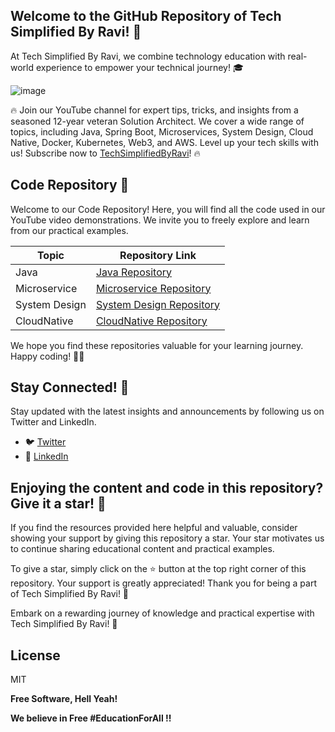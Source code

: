 ## Welcome to the GitHub Repository of Tech Simplified By Ravi! 🚀

At Tech Simplified By Ravi, we combine technology education with real-world experience to empower your technical journey! 🎓

![image](https://github.com/raviraj-github/TechSimplified/assets/11041028/04aa04f6-bd9c-4174-9910-eef51f7fd072)


🔥 Join our YouTube channel for expert tips, tricks, and insights from a seasoned 12-year veteran Solution Architect. We cover a wide range of topics, including Java, Spring Boot, Microservices, System Design, Cloud Native, Docker, Kubernetes, Web3, and AWS. Level up your tech skills with us! Subscribe now to [TechSimplifiedByRavi](https://www.youtube.com/@TechSimplifiedByRavi)! 🔥

## Code Repository 📂

Welcome to our Code Repository! Here, you will find all the code used in our YouTube video demonstrations. We invite you to freely explore and learn from our practical examples.

| Topic          | Repository Link                                     |
| -------------- | --------------------------------------------------- |
| Java           | [Java Repository](https://github.com/raviraj-github/TechSimplified/tree/main/java)               |
| Microservice   | [Microservice Repository](https://github.com/raviraj-github/TechSimplified/tree/main/microservice) |
| System Design  | [System Design Repository](https://github.com/raviraj-github/TechSimplified/tree/main/system-design) |
| CloudNative    | [CloudNative Repository](https://github.com/raviraj-github/TechSimplified/tree/main/java/cloud-native)   |

We hope you find these repositories valuable for your learning journey. Happy coding! 🚀🎉

## Stay Connected! 📢

Stay updated with the latest insights and announcements by following us on Twitter and LinkedIn.

- 🐦 [Twitter](https://twitter.com/imRRaj_Official)
- 🔗 [LinkedIn](https://www.linkedin.com/in/ravi-shankar-raj/)


##  Enjoying the content and code in this repository? Give it a star! 🌟

If you find the resources provided here helpful and valuable, consider showing your support by giving this repository a star. Your star motivates us to continue sharing educational content and practical examples.

To give a star, simply click on the ⭐️ button at the top right corner of this repository. Your support is greatly appreciated! Thank you for being a part of Tech Simplified By Ravi! 🚀

Embark on a rewarding journey of knowledge and practical expertise with Tech Simplified By Ravi! 🚀

##  License

MIT

**Free Software, Hell Yeah!**

**We believe in Free #EducationForAll !!**
